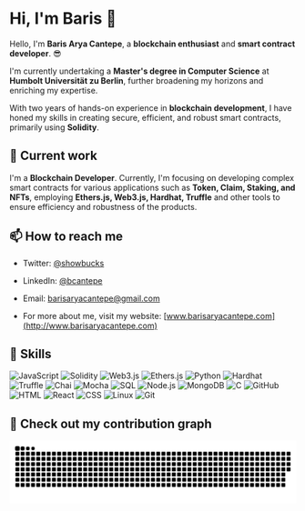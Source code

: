 # Hi, I'm **Baris** 👋

Hello, I'm **Baris Arya Cantepe**, a **blockchain enthusiast** and **smart contract developer**. 😎

I'm currently undertaking a **Master's degree in Computer Science** at **Humbolt Universität zu Berlin**, further broadening my horizons and enriching my expertise.

With two years of hands-on experience in **blockchain development**, I have honed my skills in creating secure, efficient, and robust smart contracts, primarily using **Solidity**.

## 🌱 Current work

I'm a **Blockchain Developer**. Currently, I'm focusing on developing complex smart contracts for various applications such as **Token, Claim, Staking, and NFTs**, employing **Ethers.js, Web3.js, Hardhat, Truffle** and other tools to ensure efficiency and robustness of the products.

## 📫 How to reach me

- Twitter: [@showbucks](https://twitter.com/showbucks)
- LinkedIn: [@bcantepe](https://www.linkedin.com/in/bcantepe)
- Email: [barisaryacantepe@gmail.com](mailto:barisaryacantepe@gmail.com)
  
- For more about me, visit my website: [www.barisaryacantepe.com](http://www.barisaryacantepe.com)

## 💼 Skills

![JavaScript](https://img.shields.io/badge/-JavaScript-black?style=flat-square&logo=javascript)
![Solidity](https://img.shields.io/badge/-Solidity-black?style=flat-square&logo=solidity)
![Web3.js](https://img.shields.io/badge/-Web3.js-black?style=flat-square&logo=ethereum)
![Ethers.js](https://img.shields.io/badge/-Ethers.js-black?style=flat-square&logo=ethereum)
![Python](https://img.shields.io/badge/-Python-black?style=flat-square&logo=Python)
![Hardhat](https://img.shields.io/badge/-Hardhat-black?style=flat-square&logo=ethereum)
![Truffle](https://img.shields.io/badge/-Truffle-black?style=flat-square&logo=ethereum)
![Chai](https://img.shields.io/badge/-Chai-black?style=flat-square&logo=chai)
![Mocha](https://img.shields.io/badge/-Mocha-black?style=flat-square&logo=mocha)
![SQL](https://img.shields.io/badge/-SQL-black?style=flat-square&logo=mysql)
![Node.js](https://img.shields.io/badge/-Node.js-black?style=flat-square&logo=node.js)
![MongoDB](https://img.shields.io/badge/-MongoDB-black?style=flat-square&logo=mongodb)
![C](https://img.shields.io/badge/-C-black?style=flat-square&logo=c)
![GitHub](https://img.shields.io/badge/-GitHub-black?style=flat-square&logo=github)
![HTML](https://img.shields.io/badge/-HTML-black?style=flat-square&logo=html5)
![React](https://img.shields.io/badge/-React-black?style=flat-square&logo=react)
![CSS](https://img.shields.io/badge/-CSS-black?style=flat-square&logo=css3)
![Linux](https://img.shields.io/badge/-Linux-black?style=flat-square&logo=linux)
![Git](https://img.shields.io/badge/-Git-black?style=flat-square&logo=git)


## 🐍 Check out my contribution graph

![Snake animation](https://github.com/truthdeal/truthdeal/blob/output/github-contribution-grid-snake-dark.svg)

